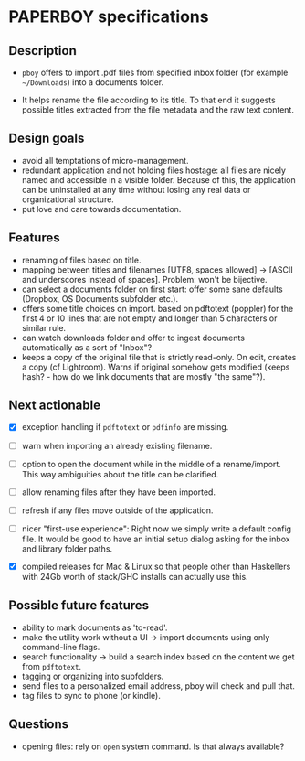 # PAPERBOY specifications

## Description

- `pboy` offers to import .pdf files from specified inbox folder (for example `~/Downloads`) into a documents folder.

- It helps rename the file according to its title. To that end it suggests possible titles extracted from the file metadata and the raw text content.


## Design goals

- avoid all temptations of micro-management.
- redundant application and not holding files hostage: all files are nicely named and accessible in a visible folder. Because of this, the application can be uninstalled at any time without losing any real data or organizational structure.
- put love and care towards documentation.


## Features

- renaming of files based on title.
- mapping between titles and filenames [UTF8, spaces allowed] -> [ASCII and underscores instead of spaces]. Problem: won't be bijective.
- can select a documents folder on first start: offer some sane defaults (Dropbox, OS Documents subfolder etc.).
- offers some title choices on import. based on pdftotext (poppler) for the first 4 or 10 lines that are not empty and longer than 5 characters or similar rule.
- can watch downloads folder and offer to ingest documents automatically as a sort of "Inbox"?
- keeps a copy of the original file that is strictly read-only. On edit, creates a copy (cf Lightroom). Warns if original somehow gets modified (keeps hash? - how do we link documents that are mostly "the same"?).


## Next actionable

- [x] exception handling if `pdftotext` or `pdfinfo` are missing.
- [ ] warn when importing an already existing filename.
- [ ] option to open the document while in the middle of a rename/import. This way ambiguities about the title can be clarified.
- [ ] allow renaming files after they have been imported.
- [ ] refresh if any files move outside of the application.
- [ ] nicer "first-use experience": Right now we simply write a default config file. It would be good to have an initial setup dialog asking for the inbox and library folder paths.
- [x] compiled releases for Mac & Linux so that people other than Haskellers with 24Gb worth of stack/GHC installs can actually use this.


## Possible future features

- ability to mark documents as 'to-read'.
- make the utility work without a UI -> import documents using only command-line flags.
- search functionality -> build a search index based on the content we get from `pdftotext`.
- tagging or organizing into subfolders.
- send files to a personalized email address, pboy will check and pull that.
- tag files to sync to phone (or kindle).


## Questions

- opening files: rely on `open` system command. Is that always available?
